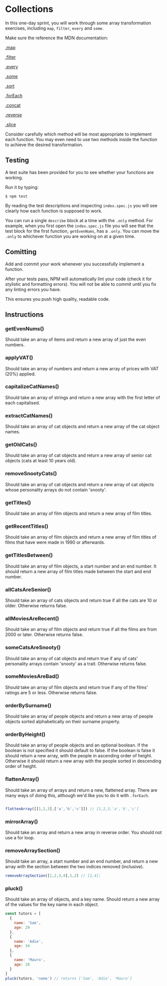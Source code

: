 # Collections

In this one-day sprint, you will work through some array transformation exercises, including `map`, `filter`, `every` and `some`.

Make sure the reference the MDN documentation:

[.map](https://developer.mozilla.org/en-US/docs/Web/JavaScript/Reference/Global_Objects/Array/map)

[.filter](https://developer.mozilla.org/en-US/docs/Web/JavaScript/Reference/Global_Objects/Array/filter)

[.every](https://developer.mozilla.org/en-US/docs/Web/JavaScript/Reference/Global_Objects/Array/every)

[.some](https://developer.mozilla.org/en-US/docs/Web/JavaScript/Reference/Global_Objects/Array/some)

[.sort](https://developer.mozilla.org/en-US/docs/Web/JavaScript/Reference/Global_Objects/Array/sort)

[.forEach](https://developer.mozilla.org/en-US/docs/Web/JavaScript/Reference/Global_Objects/Array/forEach)

[.concat](https://developer.mozilla.org/en-US/docs/Web/JavaScript/Reference/Global_Objects/Array/concat)

[.reverse](https://developer.mozilla.org/en-US/docs/Web/JavaScript/Reference/Global_Objects/Array/reverse)

[.slice](https://developer.mozilla.org/en-US/docs/Web/JavaScript/Reference/Global_Objects/Array/slice)

Consider carefully which method will be most appropriate to implement each function. You may even need to use two methods inside the function to achieve the desired transformation.

## Testing

A test suite has been provided for you to see whether your functions are working.

Run it by typing:

`$ npm test`

By reading the test descriptions and inspecting `index.spec.js` you will see clearly how each function is supposed to work.

You can run a single `describe` block at a time with the `.only` method. For example, when you first open the `index.spec.js` file you will see that the test block for the first function, `getEvenNums`, has a `.only`. You can move the `.only` to whichever function you are working on at a given time.

## Comitting

Add and commit your work whenever you successfully implement a function.

After your tests pass, NPM will automatically lint your code (check it for stylistic and formatting errors). You will not be able to commit until you fix any linting errors you have.

This ensures you push high quality, readable code.

## Instructions

### getEvenNums()

Should take an array of items and return a new array of just the even numbers.

### applyVAT()

Should take an array of numbers and return a new array of prices with VAT (20%) applied.

### capitalizeCatNames()

Should take an array of strings and return a new array with the first letter of each capitalised.

### extractCatNames()

Should take an array of cat objects and return a new array of the cat object names. 

### getOldCats()

Should take an array of cat objects and return a new array of senior cat objects (cats at least 10 years old).

### removeSnootyCats()

Should take an array of cat objects and return a new array of cat objects whose personality arrays do not contain 'snooty'. 

###  getTitles()

Should take an array of film objects and return a new array of film titles. 

### getRecentTitles()

Should take an array of film objects and return a new array of film titles of films that have were made in 1990 or afterwards.

### getTitlesBetween() 

Should take an array of film objects, a start number and an end number. It should return a new array of film titles made between the start and end number. 

### allCatsAreSenior()

Should take an array of cats objects and return true if all the cats are 10 or older. Otherwise returns false.

### allMoviesAreRecent()

Should take an array of film objects and return true if all the films are from 2000 or later. Otherwise returns false.

### someCatsAreSnooty()

Should take an array of cat objects and return true if any of cats' personality arrays contain 'snooty' as a trait. Otherwise returns false. 

### someMoviesAreBad()

Should take an array of film objects and return true if any of the films' ratings are 5 or less. Otherwise returns false. 

### orderBySurname()

Should take an array of people objects and return a new array of people objects sorted alphabetically on their surname property. 

### orderByHeight()

Should take an array of people objects and an optional boolean. If the boolean is not specified it should default to false. If the boolean is false it should return a new array, with the people in ascending order of height. Otherwise it should return a new array with the people sorted in descending order of height. 

### flattenArray()

Should take an array of arrays and return a new, flattened array. There are many ways of doing this, although we'd like you to do it with `.forEach`.

```javascript

flattenArray([[1,2,3],['a','b','c']]) // [1,2,3,'a','b','c']

```

### mirrorArray() 

Should take an array and return a new array in reverse order. You should not use a for loop. 

### removeArraySection() 

Should take an array, a start number and an end number, and return a new array with the section between the two indices removed (inclusive). 

```javascript
removeArraySection([1,2,3,4],1,2) // [1,4];
```

### pluck()

Should take an array of objects, and a key name. Should return a new array of the values for the key name in each object. 

```javascript
const tutors = [
  {
    name: 'Sam', 
    age: 29 
  },
  {
    name: 'Adie',
    age: 34
  },
  {
    name: 'Mauro',
    age: 28
  }
]
pluck(tutors, 'name') // returns ['Sam', 'Adie', 'Mauro']

```

